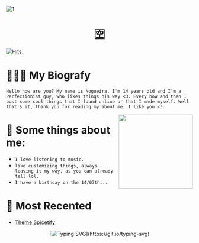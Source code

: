  ![1](https://github.com/TlkW/TlkW/assets/110054625/f9c5eeb3-5df9-43fa-a95d-5bcf6e2eb47d)

<div align="center">

# 🈳

</div>

 [![Hits](https://hits.sh/github.com/TlkW/beautify-github-profile.svg?style=for-the-badge&label=Visits&extraCount=5&color=cdadad&labelColor=4d2f72&logo=slug)](https://hits.sh/github.com/rzashakeri/beautify-github-profile/)


 # 👨🏻‍💻 My Biografy
 ``Hello how are you? My name is Nogueira, I'm 14 years old and I'm a Perfectionist guy, who likes things his way <3. Every now and then I post some cool things that I found online or that I made myself. Well that's it, thank you for reading my about me, I like you <3.``

<a href="#"><img align="right" src="https://i.pinimg.com/564x/cb/54/10/cb5410ae82bb789a203348c7fb1f7e75.jpg" width="200 " height="200" /></a>


 # 📌 Some things about me:
 
- ``I love listening to music.``
- ``like customizing things, always leaving it my way, as you can already tell lol.``
- ``I have a birthday on the 14/07th...``

 # 📢 Most Recented

- [Theme Spicetify](https://github.com/TlkW/Theme-Purple-Orange-Spicetify)

<div align="center">

[![Typing SVG](https://readme-typing-svg.demolab.com?font=Fira+Code&pause=1000&color=CDADAD&background=150F1F00&random=false&width=435&lines=Thanks+for+visit+my+profile+%3C3;And+yes%2C+i+love+purple+with+orange.)](https://git.io/typing-svg)

</div>
